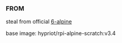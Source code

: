 ### FROM 

steal from official [6-alpine](https://github.com/nodejs/docker-node/blob/master/6.9/alpine/Dockerfile)

base image: hypriot/rpi-alpine-scratch:v3.4
